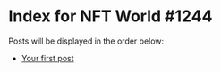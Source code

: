 # Index for NFT World #1244
Posts will be displayed in the order below:

- [Your first post](./001-first.md)

